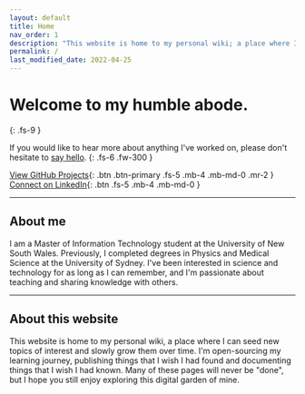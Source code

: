 ```yaml
---
layout: default
title: Home
nav_order: 1
description: "This website is home to my personal wiki; a place where I gather and share knowledge on topics I'm interested in."
permalink: /
last_modified_date: 2022-04-25
---
```


# Welcome to my humble abode.
{: .fs-9 }

If you would like to hear more about anything I've worked on, please don't hesitate to [say hello](mailto:hello@tonyle.com "hello@tonyle.com").
{: .fs-6 .fw-300 }

[View GitHub Projects](https://www.github.com/tfle/){: .btn .btn-primary .fs-5 .mb-4 .mb-md-0 .mr-2 } [Connect on LinkedIn](https://www.linkedin.com/in/tonyfle/ "Opens in a new tab"){: .btn .fs-5 .mb-4 .mb-md-0 }

---

## About me

I am a Master of Information Technology student at the University of New South Wales. Previously, I completed degrees in Physics and Medical Science at the University of Sydney. I've been interested in science and technology for as long as I can remember, and I'm passionate about teaching and sharing knowledge with others.

---

## About this website

This website is home to my personal wiki, a place where I can seed new topics of interest and slowly grow them over time. I'm open-sourcing my learning journey, publishing things that I wish I had found and documenting things that I wish I had known. Many of these pages will never be "done", but I hope you still enjoy exploring this digital garden of mine.
